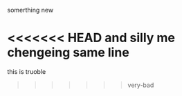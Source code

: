 somerthing new

<<<<<<< HEAD
and silly me chengeing same line
=======
this is truoble
>>>>>>> very-bad
